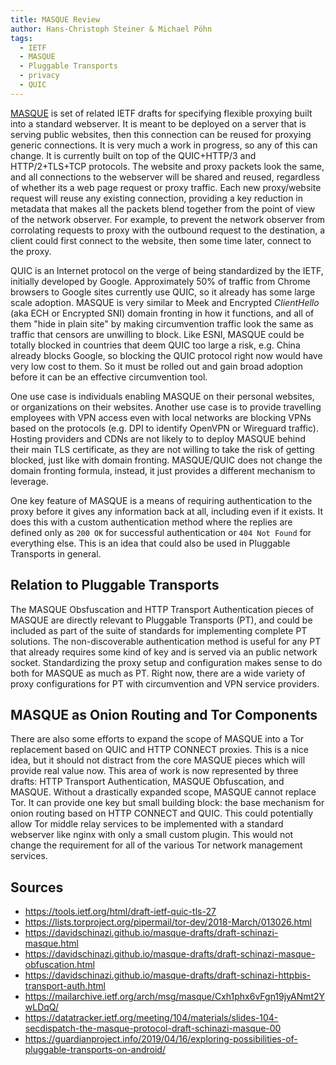 ```yaml
---
title: MASQUE Review
author: Hans-Christoph Steiner & Michael Pöhn
tags:
  - IETF
  - MASQUE
  - Pluggable Transports
  - privacy
  - QUIC
---
```



[MASQUE](https://datatracker.ietf.org/wg/masque/about/) is set of related IETF drafts for specifying flexible proxying built into a standard webserver.  It is meant to be deployed on a server that is serving public websites, then this connection can be reused for proxying generic connections.  It is very much a work in progress, so any of this can change.  It is currently built on top of the QUIC+HTTP/3 and HTTP/2+TLS+TCP protocols.  The website and proxy packets look the same, and all connections to the webserver will be shared and reused, regardless of whether its a web page request or proxy traffic.  Each new proxy/website request will reuse any existing connection, providing a key reduction in metadata that makes all the packets blend together from the point of view of the network observer.  For example, to prevent the network observer from corrolating requests to proxy with the outbound request to the destination, a client could first connect to the website, then some time later, connect to the proxy. 

QUIC is an Internet protocol on the verge of being standardized by the IETF, initially developed by Google.  Approximately 50% of traffic from Chrome browsers to Google sites currently use QUIC, so it already has some large scale adoption.  MASQUE is very similar to Meek and Encrypted _ClientHello_ (aka ECH or Encrypted SNI) domain fronting in how it functions, and all of them "hide in plain site" by making circumvention traffic look the same as traffic that censors are unwilling to block.  Like ESNI, MASQUE could be totally blocked in countries that deem QUIC too large a risk, e.g. China already blocks Google, so blocking the QUIC protocol right now would have very low cost to them.  So it must be rolled out and gain broad adoption before it can be an effective circumvention tool.

One use case is individuals enabling MASQUE on their personal websites, or organizations on their websites.  Another use case is to provide travelling employees with VPN access even with local networks are blocking VPNs based on the protocols (e.g. DPI to identify OpenVPN or Wireguard traffic).  Hosting providers and CDNs are not likely to to deploy MASQUE behind their main TLS certificate, as they are not willing to take the risk of getting blocked, just like with domain fronting.  MASQUE/QUIC does not change the domain fronting formula, instead, it just provides a different mechanism to leverage.

One key feature of MASQUE is a means of requiring authentication to the proxy before it gives any information back at all, including even if it exists.  It does this with a custom authentication method where the replies are defined only as `200 OK` for successful authentication or `404 Not Found` for everything else.  This is an idea that could also be used in Pluggable Transports in general.


## Relation to Pluggable Transports

The MASQUE Obsfuscation and HTTP Transport Authentication pieces of MASQUE are directly relevant to Pluggable Transports (PT), and could be included as part of the suite of standards for implementing complete PT solutions.  The non-discoverable authentication method is useful for any PT that already requires some kind of key and is served via an public network socket.   Standardizing the proxy setup and configuration makes sense to do both for MASQUE as much as PT.  Right now, there are a wide variety of proxy configurations for PT with circumvention and VPN service providers.  


## MASQUE as Onion Routing and Tor Components

There are also some efforts to expand the scope of MASQUE into a Tor replacement based on QUIC and HTTP CONNECT proxies.  This is a nice idea, but it should not distract from the core MASQUE pieces which will provide real value now.  This area of work is now represented by three drafts: HTTP Transport Authentication, MASQUE Obfuscation, and MASQUE.  Without a drastically expanded scope, MASQUE cannot replace Tor.  It can provide one key but small building block: the base mechanism for onion routing based on HTTP CONNECT and QUIC.  This could potentially allow Tor middle relay services to be implemented with a standard webserver like nginx with only a small custom plugin.  This would not change the requirement for all of the various Tor network management services.


## Sources

* https://tools.ietf.org/html/draft-ietf-quic-tls-27
* https://lists.torproject.org/pipermail/tor-dev/2018-March/013026.html
* https://davidschinazi.github.io/masque-drafts/draft-schinazi-masque.html
* https://davidschinazi.github.io/masque-drafts/draft-schinazi-masque-obfuscation.html
* https://davidschinazi.github.io/masque-drafts/draft-schinazi-httpbis-transport-auth.html
* https://mailarchive.ietf.org/arch/msg/masque/Cxh1phx6vFgn19jyANmt2YwLDqQ/
* https://datatracker.ietf.org/meeting/104/materials/slides-104-secdispatch-the-masque-protocol-draft-schinazi-masque-00
* https://guardianproject.info/2019/04/16/exploring-possibilities-of-pluggable-transports-on-android/


